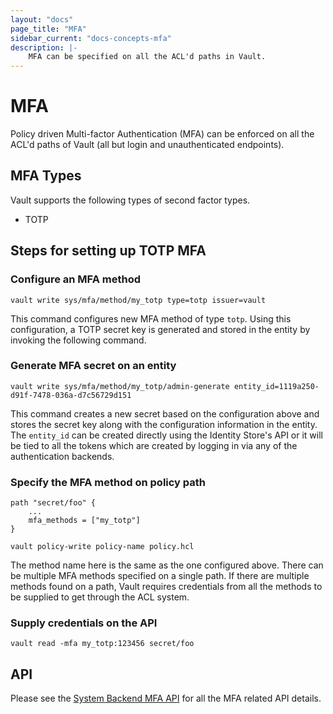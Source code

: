 ```yaml
---
layout: "docs"
page_title: "MFA"
sidebar_current: "docs-concepts-mfa"
description: |-
    MFA can be specified on all the ACL'd paths in Vault.
---
```


# MFA

Policy driven Multi-factor Authentication (MFA) can be enforced on all the
ACL'd paths of Vault (all but login and unauthenticated endpoints).

## MFA Types

Vault supports the following types of second factor types.

* TOTP

## Steps for setting up TOTP MFA

### Configure an MFA method

```
vault write sys/mfa/method/my_totp type=totp issuer=vault
```

This command configures new MFA method of type `totp`. Using this
configuration, a TOTP secret key is generated and stored in the entity by
invoking the following command.

### Generate MFA secret on an entity

```
vault write sys/mfa/method/my_totp/admin-generate entity_id=1119a250-d91f-7478-036a-d7c56729d151
```

This command creates a new secret based on the configuration above and stores
the secret key along with the configuration information in the entity. The
`entity_id` can be created directly using the Identity Store's API or it will be
tied to all the tokens which are created by logging in via any of the
authentication backends.

### Specify the MFA method on policy path

```
path "secret/foo" {
    ...
    mfa_methods = ["my_totp"]
}
```

```
vault policy-write policy-name policy.hcl
```

The method name here is the same as the one configured above. There can be
multiple MFA methods specified on a single path. If there are multiple methods
found on a path, Vault requires credentials from all the methods to be supplied
to get through the ACL system.


### Supply credentials on the API

```
vault read -mfa my_totp:123456 secret/foo
```

## API

Please see the [System Backend MFA API](/api/system/mfa/index.html) for all the
MFA related API details.
